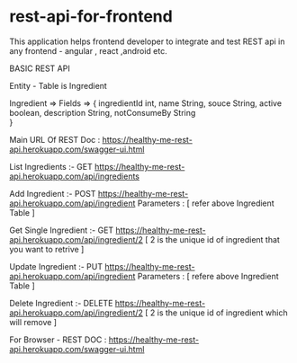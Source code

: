 # rest-api-for-frontend
This application helps frontend developer to integrate and test REST api in any frontend - angular , react ,android etc. 


BASIC REST API

Entity - Table is Ingredient

Ingredient => Fields =>  {
  ingredientId int,
  name String,
  souce String,
  active boolean,
  description String,
  notConsumeBy String  
}

Main URL Of REST Doc :
https://healthy-me-rest-api.herokuapp.com/swagger-ui.html


List Ingredients :-   GET  https://healthy-me-rest-api.herokuapp.com/api/ingredients

Add Ingredient :- POST https://healthy-me-rest-api.herokuapp.com/api/ingredient Parameters : [ refer above Ingredient Table ] 

Get Single Ingredient :- GET  https://healthy-me-rest-api.herokuapp.com/api/ingredient/2  [ 2 is the unique id of ingredient that you want to retrive ] 

Update Ingredient  :-   PUT https://healthy-me-rest-api.herokuapp.com/api/ingredient Parameters : [ refere above Ingredient Table ] 

Delete Ingredient :-  DELETE  https://healthy-me-rest-api.herokuapp.com/api/ingredient/2    [ 2 is the unique id of ingredient which will remove ] 



For Browser - REST DOC : https://healthy-me-rest-api.herokuapp.com/swagger-ui.html
